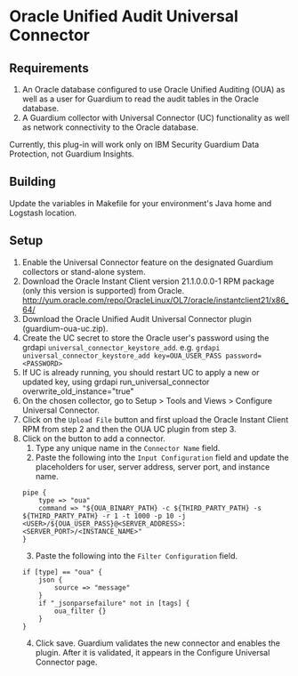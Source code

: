 # Oracle Unified Audit Universal Connector

## Requirements

1. An Oracle database configured to use Oracle Unified Auditing (OUA) as well as a user for Guardium to read the audit tables in the Oracle database.
2. A Guardium collector with Universal Connector (UC) functionality as well as network connectivity to the Oracle database.

Currently, this plug-in will work only on IBM Security Guardium Data Protection, not Guardium Insights.

## Building

Update the variables in Makefile for your environment's Java home and Logstash location.

## Setup

1. Enable the Universal Connector feature on the designated Guardium collectors or stand-alone system.
2. Download the Oracle Instant Client version 21.1.0.0.0-1 RPM package (only this version is supported) from Oracle. http://yum.oracle.com/repo/OracleLinux/OL7/oracle/instantclient21/x86_64/
3. Download the Oracle Unified Audit Universal Connector plugin (guardium-oua-uc.zip).
4. Create the UC secret to store the Oracle user's password using the grdapi `universal_connector_keystore_add`. e.g. `grdapi universal_connector_keystore_add key=OUA_USER_PASS password=<PASSWORD>`
5. If UC is already running, you should restart UC to apply a new or updated key, using grdapi run_universal_connector overwrite_old_instance="true"
6. On the chosen collector, go to Setup > Tools and Views > Configure Universal Connector.
7. Click on the `Upload File` button and first upload the Oracle Instant Client RPM from step 2 and then the OUA UC plugin from step 3.
8. Click on the button to add a connector.
    1. Type any unique name in the `Connector Name` field.
	2. Paste the following into the `Input Configuration` field and update the placeholders for user, server address, server port, and instance name.
	```
	pipe {
		type => "oua"
		command => "${OUA_BINARY_PATH} -c ${THIRD_PARTY_PATH} -s ${THIRD_PARTY_PATH} -r 1 -t 1000 -p 10 -j <USER>/${OUA_USER_PASS}@<SERVER_ADDRESS>:<SERVER_PORT>/<INSTANCE_NAME>"
	}
	```
	3. Paste the following into the `Filter Configuration` field.
	```
	if [type] == "oua" {
		json {
			source => "message"
		}
		if "_jsonparsefailure" not in [tags] {
			oua_filter {}
		}
	}
	```
	4. Click save. Guardium validates the new connector and enables the plugin. After it is validated, it appears in the Configure Universal Connector page.
